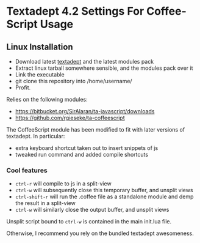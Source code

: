# Textadept 4.2 Settings For Coffee-Script Usage
## Linux Installation

- Download latest [textadept](http://code.google.com/p/textadept/downloads/list) and the latest modules pack
- Extract linux tarball somewhere sensible, and the modules pack over it
- Link the executable
- git clone this repository into /home/username/
- Profit.

Relies on the following modules:

- https://bitbucket.org/SirAlaran/ta-javascript/downloads
- https://github.com/rgieseke/ta-coffeescript

The CoffeeScript module has been modified to fit with later versions of textadept. In particular:

- extra keyboard shortcut taken out to insert snippets of js
- tweaked run command and added compile shortcuts


### Cool features
- `ctrl-r` will compile to js in a split-view
- `ctrl-w` will subsequently close this temporary buffer, and unsplit views
- `ctrl-shift-r` will run the .coffee file as a standalone module and demp the result in a split-view
- `ctrl-w` will similarly close the output buffer, and unsplit views

Unsplit script bound to `ctrl-w` is contained in the main init.lua file.

Otherwise, I recommend you rely on the bundled textadept awesomeness.


